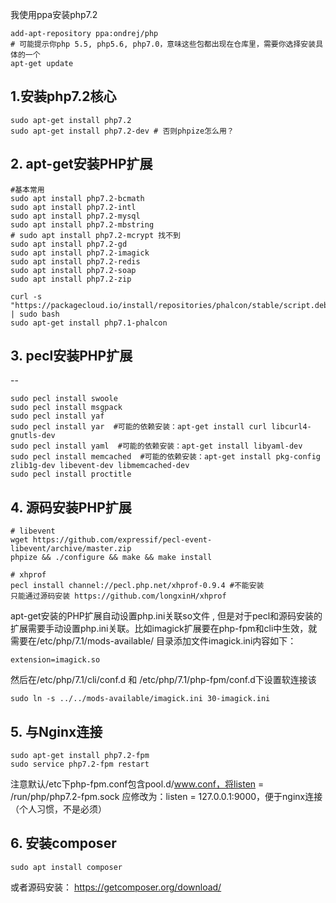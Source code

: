 我使用ppa安装php7.2

```
add-apt-repository ppa:ondrej/php 
# 可能提示你php 5.5, php5.6, php7.0，意味这些包都出现在仓库里，需要你选择安装具体的一个
apt-get update
```

## 1.安装php7.2核心

```
sudo apt-get install php7.2
sudo apt-get install php7.2-dev # 否则phpize怎么用？
```

## 2. apt-get安装PHP扩展

```
#基本常用
sudo apt install php7.2-bcmath
sudo apt install php7.2-intl
sudo apt install php7.2-mysql
sudo apt install php7.2-mbstring
# sudo apt install php7.2-mcrypt 找不到
sudo apt install php7.2-gd
sudo apt install php7.2-imagick
sudo apt install php7.2-redis
sudo apt install php7.2-soap
sudo apt install php7.2-zip

curl -s "https://packagecloud.io/install/repositories/phalcon/stable/script.deb.sh" | sudo bash
sudo apt-get install php7.1-phalcon
```

## 3. pecl安装PHP扩展

\--

```
sudo pecl install swoole
sudo pecl install msgpack
sudo pecl install yaf
sudo pecl install yar  #可能的依赖安装：apt-get install curl libcurl4-gnutls-dev
sudo pecl install yaml  #可能的依赖安装：apt-get install libyaml-dev
sudo pecl install memcached  #可能的依赖安装：apt-get install pkg-config zlib1g-dev libevent-dev libmemcached-dev
sudo pecl install proctitle
```

## 4. 源码安装PHP扩展

```
# libevent
wget https://github.com/expressif/pecl-event-libevent/archive/master.zip 
phpize && ./configure && make && make install

# xhprof
pecl install channel://pecl.php.net/xhprof-0.9.4 #不能安装
只能通过源码安装 https://github.com/longxinH/xhprof
```

apt-get安装的PHP扩展自动设置php.ini关联so文件 , 但是对于pecl和源码安装的扩展需要手动设置php.ini关联。比如imagick扩展要在php-fpm和cli中生效，就需要在/etc/php/7.1/mods-available/ 目录添加文件imagick.ini内容如下：

```
extension=imagick.so
```

然后在/etc/php/7.1/cli/conf.d 和 /etc/php/7.1/php-fpm/conf.d下设置软连接该

```
sudo ln -s ../../mods-available/imagick.ini 30-imagick.ini
```

## 5. 与Nginx连接

```
sudo apt-get install php7.2-fpm
sudo service php7.2-fpm restart
```

注意默认/etc下php-fpm.conf包含pool.d/www.conf，将listen = /run/php/php7.2-fpm.sock 应修改为：listen = 127.0.0.1:9000，便于nginx连接（个人习惯，不是必须）

## 6. 安装composer

```
sudo apt install composer 
```

或者源码安装： https://getcomposer.org/download/